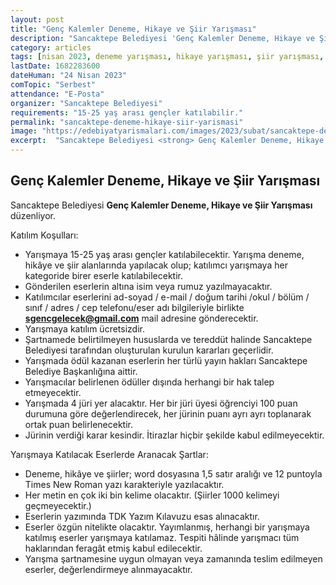 ```yaml
---
layout: post
title: "Genç Kalemler Deneme, Hikaye ve Şiir Yarışması"
description: "Sancaktepe Belediyesi 'Genç Kalemler Deneme, Hikaye ve Şiir Yarışması' düzenliyor."
category: articles
tags: [nisan 2023, deneme yarışması, hikaye yarışması, şiir yarışması, lise, üniversite]
lastDate: 1682283600
dateHuman: "24 Nisan 2023"
comTopic: "Serbest"
attendance: "E-Posta"
organizer: "Sancaktepe Belediyesi"
requirements: "15-25 yaş arası gençler katılabilir."
permalink: "sancaktepe-deneme-hikaye-siir-yarismasi"
image: "https://edebiyatyarismalari.com/images/2023/subat/sancaktepe-deneme-hikaye-siir-yarismasi.jpg"
excerpt:  "Sancaktepe Belediyesi <strong> Genç Kalemler Deneme, Hikaye ve Şiir Yarışması </strong> düzenliyor."
---
```


## Genç Kalemler Deneme, Hikaye ve Şiir Yarışması
Sancaktepe Belediyesi **Genç Kalemler Deneme, Hikaye ve Şiir Yarışması** düzenliyor.  

Katılım Koşulları:
- Yarışmaya 15-25 yaş arası gençler katılabilecektir. Yarışma deneme, hikâye ve şiir alanlarında yapılacak olup; katılımcı yarışmaya her kategoride birer eserle katılabilecektir.
- Gönderilen eserlerin altına isim veya rumuz yazılmayacaktır.
- Katılımcılar eserlerini ad-soyad / e-mail / doğum tarihi /okul / bölüm / sınıf / adres / cep telefonu/eser adı bilgileriyle birlikte **sgencgelecek@gmail.com** mail adresine gönderecektir.
- Yarışmaya katılım ücretsizdir.
- Şartnamede belirtilmeyen hususlarda ve tereddüt halinde Sancaktepe Belediyesi tarafından oluşturulan kurulun kararları geçerlidir.
- Yarışmada ödül kazanan eserlerin her türlü yayın hakları Sancaktepe Belediye Başkanlığına aittir.
- Yarışmacılar belirlenen ödüller dışında herhangi bir hak talep etmeyecektir.
- Yarışmada 4 jüri yer alacaktır. Her bir jüri üyesi öğrenciyi 100 puan durumuna göre değerlendirecek, her jürinin puanı ayrı ayrı toplanarak ortak puan belirlenecektir.
- Jürinin verdiği karar kesindir. İtirazlar hiçbir şekilde kabul edilmeyecektir.

Yarışmaya Katılacak Eserlerde Aranacak Şartlar:
- Deneme, hikâye ve şiirler; word dosyasına 1,5 satır aralığı ve 12 puntoyla Times New Roman yazı karakteriyle yazılacaktır.
- Her metin en çok iki bin kelime olacaktır. (Şiirler 1000 kelimeyi geçmeyecektir.)
- Eserlerin yazımında TDK Yazım Kılavuzu esas alınacaktır.
- Eserler özgün nitelikte olacaktır. Yayımlanmış, herhangi bir yarışmaya katılmış eserler yarışmaya katılamaz. Tespiti hâlinde yarışmacı tüm haklarından feragât etmiş kabul edilecektir.
- Yarışma şartnamesine uygun olmayan veya zamanında teslim edilmeyen eserler, değerlendirmeye alınmayacaktır.
